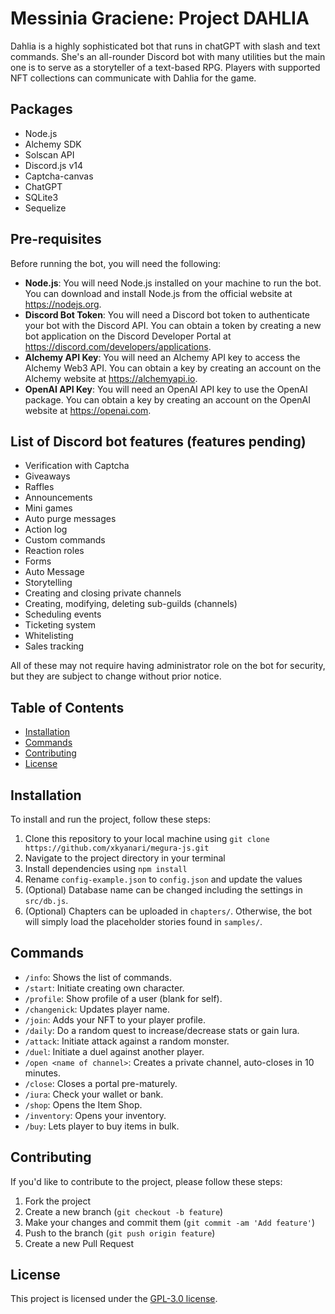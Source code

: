 # Messinia Graciene: Project DAHLIA

Dahlia is a highly sophisticated bot that runs in chatGPT with slash and text commands. She's an all-rounder Discord bot with many utilities but the main one is to serve as a storyteller of a text-based RPG. Players with supported NFT collections can communicate with Dahlia for the game.

## Packages
- Node.js
- Alchemy SDK
- Solscan API
- Discord.js v14
- Captcha-canvas
- ChatGPT
- SQLite3
- Sequelize

## Pre-requisites
Before running the bot, you will need the following:

- **Node.js**: You will need Node.js installed on your machine to run the bot. You can download and install Node.js from the official website at https://nodejs.org.
- **Discord Bot Token**: You will need a Discord bot token to authenticate your bot with the Discord API. You can obtain a token by creating a new bot application on the Discord Developer Portal at https://discord.com/developers/applications.
- **Alchemy API Key**: You will need an Alchemy API key to access the Alchemy Web3 API. You can obtain a key by creating an account on the Alchemy website at https://alchemyapi.io.
- **OpenAI API Key**: You will need an OpenAI API key to use the OpenAI package. You can obtain a key by creating an account on the OpenAI website at https://openai.com.

## List of Discord bot features (features pending)
- Verification with Captcha
- Giveaways
- Raffles
- Announcements
- Mini games
- Auto purge messages
- Action log
- Custom commands
- Reaction roles
- Forms
- Auto Message
- Storytelling
- Creating and closing private channels
- Creating, modifying, deleting sub-guilds (channels)
- Scheduling events
- Ticketing system
- Whitelisting
- Sales tracking

All of these may not require having administrator role on the bot for security, but they are subject to change without prior notice.

## Table of Contents

- [Installation](#installation)
- [Commands](#commands)
- [Contributing](#contributing)
- [License](#license)

## Installation

To install and run the project, follow these steps:

1. Clone this repository to your local machine using `git clone https://github.com/xkyanari/megura-js.git`
2. Navigate to the project directory in your terminal
3. Install dependencies using `npm install`
4. Rename `config-example.json` to `config.json` and update the values
5. (Optional) Database name can be changed including the settings in `src/db.js`.
6. (Optional) Chapters can be uploaded in `chapters/`. Otherwise, the bot will simply load the placeholder stories found in `samples/`.

## Commands
- `/info`:  Shows the list of commands.
- `/start`:  Initiate creating own character.
- `/profile`:  Show profile of a user (blank for self).
- `/changenick`:  Updates player name.
- `/join`:  Adds your NFT to your player profile.
- `/daily`:  Do a random quest to increase/decrease stats or gain Iura.
- `/attack`:  Initiate attack against a random monster.
- `/duel`:  Initiate a duel against another player.
- `/open <name of channel>`:  Creates a private channel, auto-closes in 10 minutes.
- `/close`:  Closes a portal pre-maturely.
- `/iura`:  Check your wallet or bank.
- `/shop`:  Opens the Item Shop.
- `/inventory`:  Opens your inventory.
- `/buy`:  Lets player to buy items in bulk.

## Contributing

If you'd like to contribute to the project, please follow these steps:

1. Fork the project
2. Create a new branch (`git checkout -b feature`)
3. Make your changes and commit them (`git commit -am 'Add feature'`)
4. Push to the branch (`git push origin feature`)
5. Create a new Pull Request

## License

This project is licensed under the [GPL-3.0 license](https://opensource.org/license/gpl-3-0/).
